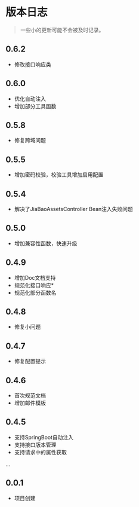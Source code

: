 # 版本日志

> 一些小的更新可能不会被及时记录。

## 0.6.2

- 修改接口响应类

## 0.6.0

- 优化自动注入
- 增加部分工具函数

## 0.5.8

- 修复跨域问题

## 0.5.5

- 增加密码校验，校验工具增加启用配置

## 0.5.4

- 解决了JiaBaoAssetsController Bean注入失败问题

## 0.5.0

- 增加兼容性函数，快速升级

## 0.4.9

- 增加Doc文档支持
- 规范化接口响应*
- 规范化部分函数名

## 0.4.8

- 修复小问题

## 0.4.7

- 修复配置提示

## 0.4.6

- 首次规范文档
- 增加邮件模板

## 0.4.5

- 支持SpringBoot自动注入
- 支持接口版本管理
- 支持请求中的属性获取

...

## 0.0.1

- 项目创建